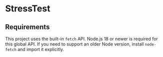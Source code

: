 # StressTest

## Requirements

This project uses the built-in `fetch` API. Node.js 18 or newer is required for this global API. If you need to support an older Node version, install `node-fetch` and import it explicitly.
